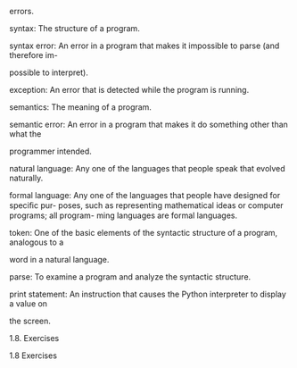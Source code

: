 errors.

syntax: The structure of a program.

syntax error: An error in a program that makes it impossible to parse (and therefore im-

possible to interpret).

exception: An error that is detected while the program is running.

semantics: The meaning of a program.

semantic error: An error in a program that makes it do something other than what the

programmer intended.

natural language: Any one of the languages that people speak that evolved naturally.

formal language: Any one of the languages that people have designed for speciﬁc pur- poses, such as representing mathematical ideas or computer programs; all program- ming languages are formal languages.

token: One of the basic elements of the syntactic structure of a program, analogous to a

word in a natural language.

parse: To examine a program and analyze the syntactic structure.

print statement: An instruction that causes the Python interpreter to display a value on

the screen.

1.8. Exercises

1.8 Exercises